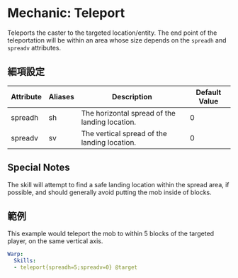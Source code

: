 Mechanic: Teleport
==================

Teleports the caster to the targeted location/entity. The end point of the teleportation will be within an area whose size depends on the `spreadh` and `spreadv` attributes.

細項設定
----------

| Attribute | Aliases | Description   | Default Value |
|-----------|---------|------------------------------------------------|---------------|
| spreadh   | sh  | The horizontal spread of the landing location. | 0 |
| spreadv   | sv  | The vertical spread of the landing location.   | 0 |

  

Special Notes
-------------

The skill will attempt to find a safe landing location within the spread
area, if possible, and should generally avoid putting the mob inside of
blocks.

範例
--------

This example would teleport the mob to within 5 blocks of the targeted
player, on the same vertical axis.

```yaml
Warp:
  Skills:
  - teleport{spreadh=5;spreadv=0} @target
```
